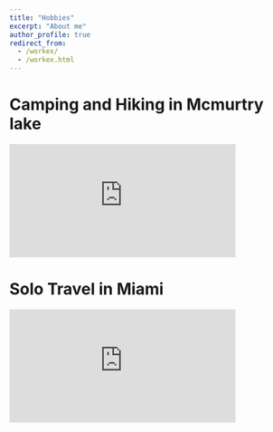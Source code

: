 ```yaml
---
title: "Hobbies"
excerpt: "About me"
author_profile: true
redirect_from:
  - /workex/
  - /workex.html
---
```


# Camping and Hiking in Mcmurtry lake 

<div class="video-container" data-aos="fade-right" data-aos-delay="400">
    <iframe width="400" height="200" src="https://www.youtube.com/embed/D5eQWIRp95Y" frameborder="0" allowfullscreen></iframe>
</div>

# Solo Travel in Miami 

<div class="video-container" data-aos="fade-right" data-aos-delay="400">
    <iframe width="400" height="200" src="https://www.youtube.com/embed/aywzo952Nx8" frameborder="0" allowfullscreen></iframe>
</div>


